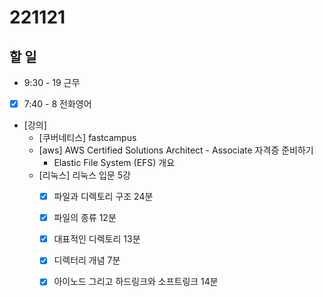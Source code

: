 # 221121

## 할 일
- 9:30 - 19 근무
- [x] 7:40 - 8 전화영어
- [강의]
	- [쿠버네티스] fastcampus
	- [aws] AWS Certified Solutions Architect - Associate 자격증 준비하기
		- Elastic File System (EFS) 개요
	- [리눅스] 리눅스 입문 5강
		- [x] 파일과 디렉토리 구조 24분
		- [x] 파일의 종류 12분
		- [x] 대표적인 디렉토리 13분
		- [x] 디렉터리 개념 7분
		- [x] 아이노드 그리고 하드링크와 소프트링크 14분


<!--stackedit_data:
eyJoaXN0b3J5IjpbLTIwOTExMzQyNjEsLTk3MTIwNzg2Nyw0Nz
UwNzU2NDUsLTE5NTEwMjcwMzRdfQ==
-->